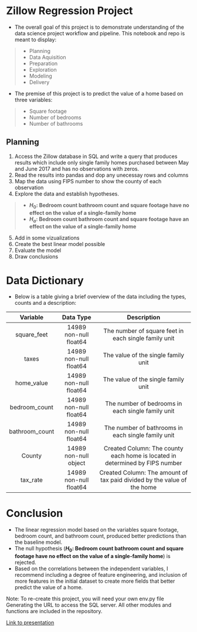 # Zillow Regression Project
- The overall goal of this project is to demonstrate understanding of the data science project workflow and pipeline. This notebook and repo is meant to display:
> * Planning
> * Data Aquisition
> * Preparation
> * Exploration
> * Modeling
> * Delivery

- The premise of this project is to predict the value of a home based on three variables:
> * Square footage 
> * Number of bedrooms
> * Number of bathrooms

## Planning

1. Access the Zillow database in SQL and write a query that produces results which include only single family homes purchased between May and June 2017 and has no observations with zeros.
2. Read the results into pandas and dop any unecessay rows and columns
3. Map the data using FIPS number to show the county of each observation
4. Explore the data and establish hypotheses.
> - **$H_0$: Bedroom count bathroom count and square footage have no effect on the value of a single-family home**
> - **$H_a$: Bedroom count bathroom count and square footage have an effect on the value of a single-family home**
5. Add in some vizualizations
6. Create the best linear model possible
7. Evaluate the model
8. Draw conclusions 


# Data Dictionary

- Below is a table giving a brief overview of the data including the types, counts and a description:

|    Variable    |        Data Type       |                                  Description                                 |
|:--------------:|:----------------------:|:----------------------------------------------------------------------------:|
| square_feet    | 14989 non-null float64 | The number of square feet in each single family unit                         |
| taxes          | 14989 non-null float64 | The value of the single family unit                                          |
| home_value     | 14989 non-null float64 | The value of the single family unit                                          |
| bedroom_count  | 14989 non-null float64 | The number of bedrooms in each single family unit                            |
| bathroom_count | 14989 non-null float64 | The number of bathrooms in each single family unit                           |
| County         | 14989 non-null object  | Created Column: The county each home is located in determined by FIPS number |
| tax_rate       | 14989 non-null float64 | Created Column: The amount of tax paid divided by the value of the home      |

# Conclusion
- The linear regression model based on the variables square footage, bedroom count, and bathroom count, produced better predictions than the baseline model.
- The null hypothesis (**$H_0$: Bedroom count bathroom count and square footage have no effect on the value of a single-family home**) is rejected.
- Based on the correlations between the independent variables, I recommend including a degree of feature engineering, and inclusion of more features in the initial dataset to create more fields that better predict the value of a home.

Note: To re-create this project, you will need your own env.py file Generating the URL to access the SQL server. All other modules and functions are included in the repository.

[Link to presentation](https://docs.google.com/presentation/d/1PCrQE2w1GpMQAsjoa4VAxyXryHRI4nswdSh7CBtTM7A/edit?usp=sharing)
